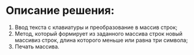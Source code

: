 # Описание решения:
1. Ввод текста с клавиатуры и преобразование в массив строк;
2.  Метод, который формирует из заданного массива строк новый массивиз строк, длина которого меньше или равна три символа;
3. Печать массива.